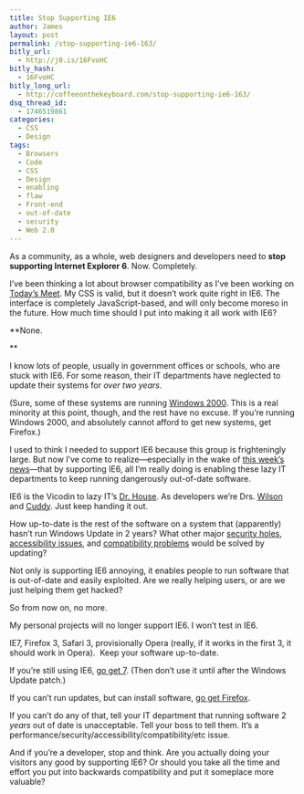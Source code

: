 ```yaml
---
title: Stop Supporting IE6
author: James
layout: post
permalink: /stop-supporting-ie6-163/
bitly_url:
  - http://j0.is/16FvoHC
bitly_hash:
  - 16FvoHC
bitly_long_url:
  - http://coffeeonthekeyboard.com/stop-supporting-ie6-163/
dsq_thread_id:
  - 1746519861
categories:
  - CSS
  - Design
tags:
  - Browsers
  - Code
  - CSS
  - Design
  - enabling
  - flaw
  - Front-end
  - out-of-date
  - security
  - Web 2.0
---
```

As a community, as a whole, web designers and developers need to **stop supporting Internet Explorer 6**. Now. Completely.

I&#8217;ve been thinking a lot about browser compatibility as I&#8217;ve been working on [Today&#8217;s Meet][1]. My CSS is valid, but it doesn&#8217;t work quite right in IE6. The interface is completely JavaScript-based, and will only become moreso in the future. How much time should I put into making it all work with IE6?

**None.<!--more-->

  
**

I know lots of people, usually in government offices or schools, who are stuck with IE6. For some reason, their IT departments have neglected to update their systems for *over two years*.

(Sure, some of these systems are running [Windows 2000][2]. This is a real minority at this point, though, and the rest have no excuse. If you&#8217;re running Windows 2000, and absolutely cannot afford to get new systems, get Firefox.)

I used to think I needed to support IE6 because this group is frighteningly large. But now I&#8217;ve come to realize—especially in the wake of [this week&#8217;s news][3]—that by supporting IE6, all I&#8217;m really doing is enabling these lazy IT departments to keep running dangerously out-of-date software.

IE6 is the Vicodin to lazy IT&#8217;s [Dr. House][4]. As developers we&#8217;re Drs. [Wilson][5] and [Cuddy][6]. Just keep handing it out.

How up-to-date is the rest of the software on a system that (apparently) hasn&#8217;t run Windows Update in 2 years? What other major [security holes][7], [accessibility issues][8], and [compatibility problems][9] would be solved by updating?

Not only is supporting IE6 annoying, it enables people to run software that is out-of-date and easily exploited. Are we really helping users, or are we just helping them get hacked?

So from now on, no more.

My personal projects will no longer support IE6. I won&#8217;t test in IE6.

IE7, Firefox 3, Safari 3, provisionally Opera (really, if it works in the first 3, it should work in Opera).  Keep your software up-to-date.

If you&#8217;re still using IE6, [go get 7][10]. (Then don&#8217;t use it until after the Windows Update patch.)

If you can&#8217;t run updates, but can install software, [go get Firefox][11].

If you can&#8217;t do any of that, tell your IT department that running software 2 *years* out of date is unacceptable. Tell your boss to tell them. It&#8217;s a performance/security/accessibility/compatibility/etc issue.

And if you&#8217;re a developer, stop and think. Are you actually doing your visitors any good by supporting IE6? Or should you take all the time and effort you put into backwards compatibility and put it someplace more valuable?

 [1]: http://todaysmeet.com/
 [2]: http://www.betanews.com/article/Microsoft_No_IE7_for_Windows_2000/1117464807
 [3]: http://voices.washingtonpost.com/securityfix/2008/12/microfot_emergency_patch_for_i.html?nav=rss_blog
 [4]: http://en.wikipedia.org/wiki/Dr._Gregory_House#Character_biography
 [5]: http://en.wikipedia.org/wiki/James_Wilson_(House)
 [6]: http://en.wikipedia.org/wiki/Lisa_Cuddy
 [7]: http://www.microsoft.com/security/malwareremove/default.mspx
 [8]: http://www.microsoft.com/enable/products/ie7/
 [9]: http://blogs.zdnet.com/web2explorer/?p=260
 [10]: http://www.microsoft.com/windows/downloads/ie/getitnow.mspx
 [11]: http://www.mozilla.com/en-US/